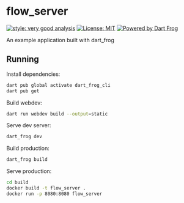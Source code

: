 # flow_server

[![style: very good analysis][very_good_analysis_badge]][very_good_analysis_link]
[![License: MIT][license_badge]][license_link]
[![Powered by Dart Frog](https://img.shields.io/endpoint?url=https://tinyurl.com/dartfrog-badge)](https://dartfrog.vgv.dev)

An example application built with dart_frog

[license_badge]: https://img.shields.io/badge/license-MIT-blue.svg
[license_link]: https://opensource.org/licenses/MIT
[very_good_analysis_badge]: https://img.shields.io/badge/style-very_good_analysis-B22C89.svg
[very_good_analysis_link]: https://pub.dev/packages/very_good_analysis

## Running

Install dependencies:

```bash
dart pub global activate dart_frog_cli
dart pub get
```

Build webdev:

```bash
dart run webdev build --output=static
```

Serve dev server:

```bash
dart_frog dev
```

Build production:

```bash
dart_frog build
```

Serve production:

```bash
cd build
docker build -t flow_server .
docker run -p 8080:8080 flow_server
```
